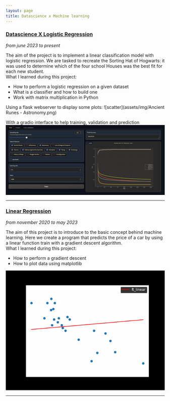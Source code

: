 ```yaml
---
layout: page
title: Datascience x Machine learning
---
```


### [Datascience X Logistic Regression](https://github.com/plagache/DSLR)
_from june 2023 to present_  

The aim of the project is to implement a linear classification model with logistic regression.
We are tasked to recreate the Sorting Hat of Hogwarts: it was used to determine which of the four school Houses was the best fit for each new student.  
What I learned during this project:
- How to perform a logistic regression on a given dataset
- What is a classifier and how to build one
- Work with matrix multiplication in Python

Using a flask webserver to display some plots:
![scatter](assets/img/Ancient Runes - Astronomy.png)

With a gradio interface to help training, validation and prediction
![gradio-interface](assets/img/gradio-interface.png)

---

### [Linear Regression](https://github.com/lagachea/linear-regression)
_from november 2020 to may 2023_  

The aim of this project is to introduce to the basic concept behind machine learning.
Here we create a program that predicts the price of a car by using a linear function train with a gradient descent algorithm.  
What I learned during this project:
- How to perform a gradient descent
- How to plot data using matplotlib

![linear-regression](./assets/img/linear-example.gif)

---
